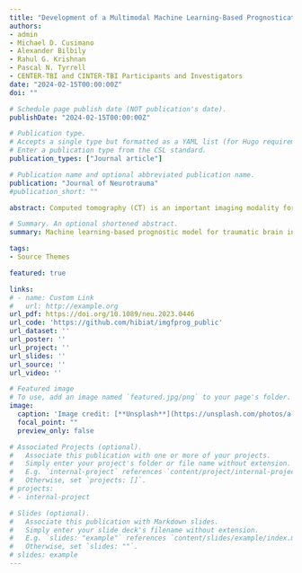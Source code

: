 ```yaml
---
title: "Development of a Multimodal Machine Learning-Based Prognostication Model for Traumatic Brain Injury : A CENTER-TBI and CINTER-TBI Study"
authors:
- admin
- Michael D. Cusimano
- Alexander Bilbily
- Rahul G. Krishnan
- Pascal N. Tyrrell
- CENTER-TBI and CINTER-TBI Participants and Investigators
date: "2024-02-15T00:00:00Z"
doi: ""

# Schedule page publish date (NOT publication's date).
publishDate: "2024-02-15T00:00:00Z"

# Publication type.
# Accepts a single type but formatted as a YAML list (for Hugo requirements).
# Enter a publication type from the CSL standard.
publication_types: ["Journal article"]

# Publication name and optional abbreviated publication name.
publication: "Journal of Neurotrauma"
#publication_short: ""

abstract: Computed tomography (CT) is an important imaging modality for guiding prognostication in patients with traumatic brain injury (TBI). However, because of the specialized expertise necessary, timely and dependable TBI prognostication based on CT imaging remains challenging. This study aimed to enhance the efficiency and reliability of TBI prognostication by employing machine learning (ML) techniques on CT images. A retrospective analysis was conducted on the Collaborative European NeuroTrauma Effectiveness Research in TBI (CENTER-TBI) data set (n = 1016). An ML-driven binary classifier was developed to predict favorable or unfavorable outcomes at 6 months post-injury. The prognostic performance was assessed using the area under the curve (AUC) over fivefold cross-validation and compared with conventional models that depend on clinical variables and CT scoring systems. An external validation was performed using the Comparative Indian Neurotrauma Effectiveness Research in Traumatic Brain Injury (CINTER-TBI) data set (n = 348). The developed model achieved superior performance without the necessity for manual CT assessments (AUC = 0.846) compared with the model based on the clinical and laboratory variables (AUC = 0.817 [95% CI 0.814–0.820]) and established CT scoring systems requiring manual interpretations (AUC = 0.829 for Marshall and 0.838 for International Mission for Prognosis and Analysis of Clinical Trials in TBI [IMPACT]). The external validation demonstrated the prognostic capacity of the developed model to be significantly better (AUC = 0.859) than the model using clinical variables (AUC = 0.809). This study established an ML-based model that provides efficient and reliable TBI prognosis based on CT scans, with potential implications for earlier intervention and improved patient outcomes.

# Summary. An optional shortened abstract.
summary: Machine learning-based prognostic model for traumatic brain injury using multimodal clinical data.

tags:
- Source Themes

featured: true

links:
# - name: Custom Link
#   url: http://example.org
url_pdf: https://doi.org/10.1089/neu.2023.0446
url_code: 'https://github.com/hibiat/imgfprog_public'
url_dataset: ''
url_poster: ''
url_project: ''
url_slides: ''
url_source: ''
url_video: ''

# Featured image
# To use, add an image named `featured.jpg/png` to your page's folder. 
image:
  caption: 'Image credit: [**Unsplash**](https://unsplash.com/photos/a-black-and-white-photo-of-various-mri-images-BDKid0yJcAk?utm_content=creditShareLink&utm_medium=referral&utm_source=unsplash)'
  focal_point: ""
  preview_only: false

# Associated Projects (optional).
#   Associate this publication with one or more of your projects.
#   Simply enter your project's folder or file name without extension.
#   E.g. `internal-project` references `content/project/internal-project/index.md`.
#   Otherwise, set `projects: []`.
# projects:
# - internal-project

# Slides (optional).
#   Associate this publication with Markdown slides.
#   Simply enter your slide deck's filename without extension.
#   E.g. `slides: "example"` references `content/slides/example/index.md`.
#   Otherwise, set `slides: ""`.
# slides: example
---
```


<!-- {{% callout note %}}
Create your slides in Markdown - click the *Slides* button to check out the example.
{{% /callout %}}

Add the publication's **full text** or **supplementary notes** here. You can use rich formatting such as including [code, math, and images](https://docs.hugoblox.com/content/writing-markdown-latex/). -->
